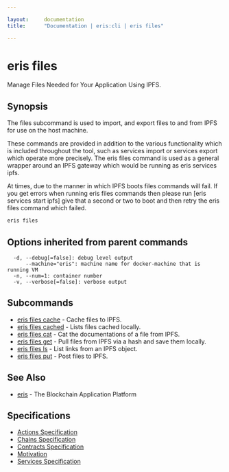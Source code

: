 ```yaml
---

layout:     documentation
title:      "Documentation | eris:cli | eris files"

---
```


# eris files

Manage Files Needed for Your Application Using IPFS.

## Synopsis

The files subcommand is used to import, and export
files to and from IPFS for use on the host machine.

These commands are provided in addition to the various
functionality which is included throughout the tool, such as
services import or services export which operate more
precisely. The eris files command is used as a general wrapper
around an IPFS gateway which would be running as eris services ipfs.

At times, due to the manner in which IPFS boots files commands
will fail. If you get errors when running eris files commands
then please run [eris services start ipfs] give that a second
or two to boot and then retry the eris files command which failed.

```bash
eris files
```

## Options inherited from parent commands

```
  -d, --debug[=false]: debug level output
      --machine="eris": machine name for docker-machine that is running VM
  -n, --num=1: container number
  -v, --verbose[=false]: verbose output
```

## Subcommands

* [eris files cache](https://docs.erisindustries.com/documentation/eris-cli/0.10.3/eris_files_cache/)	 - Cache files to IPFS.
* [eris files cached](https://docs.erisindustries.com/documentation/eris-cli/0.10.3/eris_files_cached/)	 - Lists files cached locally.
* [eris files cat](https://docs.erisindustries.com/documentation/eris-cli/0.10.3/eris_files_cat/)	 - Cat the documentations of a file from IPFS.
* [eris files get](https://docs.erisindustries.com/documentation/eris-cli/0.10.3/eris_files_get/)	 - Pull files from IPFS via a hash and save them locally.
* [eris files ls](https://docs.erisindustries.com/documentation/eris-cli/0.10.3/eris_files_ls/)	 - List links from an IPFS object.
* [eris files put](https://docs.erisindustries.com/documentation/eris-cli/0.10.3/eris_files_put/)	 - Post files to IPFS.

## See Also

* [eris](https://docs.erisindustries.com/documentation/eris-cli/0.10.3/eris/)	 - The Blockchain Application Platform

## Specifications

* [Actions Specification](https://docs.erisindustries.com/documentation/eris-cli/0.10.3/actions_specification/)
* [Chains Specification](https://docs.erisindustries.com/documentation/eris-cli/0.10.3/chains_specification/)
* [Contracts Specification](https://docs.erisindustries.com/documentation/eris-cli/0.10.3/contracts_specification/)
* [Motivation](https://docs.erisindustries.com/documentation/eris-cli/0.10.3/motivation/)
* [Services Specification](https://docs.erisindustries.com/documentation/eris-cli/0.10.3/services_specification/)

